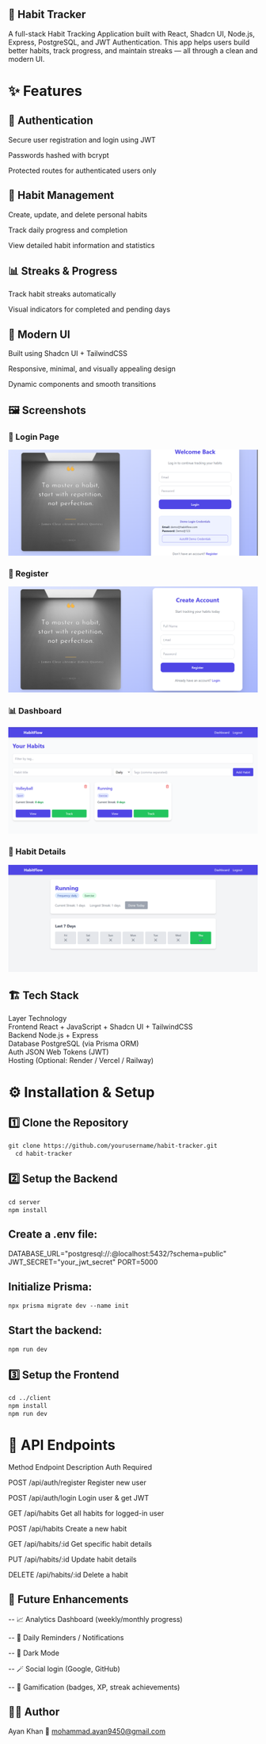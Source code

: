 ## 🧠 Habit Tracker

A full-stack Habit Tracking Application built with React, Shadcn UI, Node.js, Express, PostgreSQL, and JWT Authentication.
This app helps users build better habits, track progress, and maintain streaks — all through a clean and modern UI.

# ✨ Features
## 👤 Authentication

Secure user registration and login using JWT

Passwords hashed with bcrypt

Protected routes for authenticated users only

## 📅 Habit Management

Create, update, and delete personal habits

Track daily progress and completion

View detailed habit information and statistics

## 📊 Streaks & Progress

Track habit streaks automatically

Visual indicators for completed and pending days

## 🎨 Modern UI

Built using Shadcn UI + TailwindCSS

Responsive, minimal, and visually appealing design

Dynamic components and smooth transitions

## 🖼️ Screenshots

### 🔐 Login Page
![Login Page](./Screenshot/LogIn.png)

### 🔐 Register
![Register](./Screenshot/Register.png)

### 📊 Dashboard
![Dashboard](./Screenshot/dashboard.png)

### 🧩 Habit Details
![Habit Detail](./Screenshot/habit.png)


## 🏗️ Tech Stack
Layer	Technology <br>
Frontend	React + JavaScript + Shadcn UI + TailwindCSS <br>
Backend	Node.js + Express <br>
Database	PostgreSQL (via Prisma ORM) <br>
Auth	JSON Web Tokens (JWT) <br>
Hosting	(Optional: Render / Vercel / Railway) <br>

# ⚙️ Installation & Setup
## 1️⃣ Clone the Repository
    git clone https://github.com/yourusername/habit-tracker.git
      cd habit-tracker

## 2️⃣ Setup the Backend
    cd server
    npm install

## Create a .env file:
DATABASE_URL="postgresql://<username>:<password>@localhost:5432/<dbname>?schema=public"
JWT_SECRET="your_jwt_secret"
PORT=5000
## Initialize Prisma:
    npx prisma migrate dev --name init
## Start the backend:
    npm run dev
## 3️⃣ Setup the Frontend
    cd ../client
    npm install
    npm run dev
# 🔐 API Endpoints
Method	Endpoint	Description     	Auth Required <br>

POST	/api/auth/register	Register new user	<br> 

POST	/api/auth/login	Login user & get JWT	 <br>

GET	/api/habits	Get all habits for logged-in user	<br>

POST	/api/habits	Create a new habit	 <br>

GET	/api/habits/:id	Get specific habit details	 <br>

PUT	/api/habits/:id	Update habit details	<br>

DELETE	/api/habits/:id	Delete a habit	 <br>

## 🧠 Future Enhancements

-- 📈 Analytics Dashboard (weekly/monthly progress) <br>

-- 🔔 Daily Reminders / Notifications <br>

-- 🌙 Dark Mode <br>

-- 🪄 Social login (Google, GitHub) <br>

-- 🎯 Gamification (badges, XP, streak achievements) <br>

## 🧑‍💻 Author

  Ayan Khan
📧 mohammad.ayan9450@gmail.com



